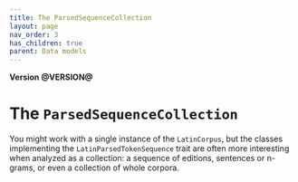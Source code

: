 ```yaml
---
title: The ParsedSequenceCollection
layout: page
nav_order: 3
has_children: true
parent: Data models
---
```




**Version @VERSION@**


# The `ParsedSequenceCollection`


You might work with a single instance of the `LatinCorpus`, but the classes implementing the `LatinParsedTokenSequence` trait are often more interesting when analyzed as a collection:  a sequence of editions, sentences or n-grams, or even a collection of whole corpora.
